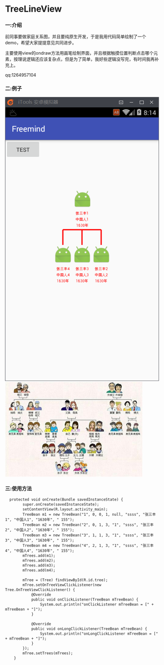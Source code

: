 # TreeLineView 
### 一:介绍
前同事要做家庭关系图，并且要纯原生开发，于是我用代码简单绘制了一个demo，希望大家提提意见共同进步。

主要使用view的ondraw方法用画笔绘制界面，并且根据触摸位置判断点击哪个元素，按理说逻辑还应该复杂点，但是为了简单，我好些逻辑没写完，有时间我再补充上。

qq:1264957104

### 二:例子

![](https://github.com/hnsugar/TreeLineView/blob/master/222.png)
![](https://github.com/hnsugar/TreeLineView/blob/master/111.jpg)

### 三:使用方法

      protected void onCreate(Bundle savedInstanceState) {
            super.onCreate(savedInstanceState);
            setContentView(R.layout.activity_main);
            TreeBean m1 = new TreeBean("1", 0, 0, 1, null, "ssss", "张三丰1", "中国人1", "1630年", " 155");
            TreeBean m2 = new TreeBean("2", 0, 1, 3, "1", "ssss", "张三丰2", "中国人2", "1630年", " 155");
            TreeBean m3 = new TreeBean("3", 1, 1, 3, "1", "ssss", "张三丰3", "中国人3", "1630年", " 155");
            TreeBean m4 = new TreeBean("4", 2, 1, 3, "1", "ssss", "张三丰4", "中国人4", "1630年", " 155");
            mTrees.add(m1);
            mTrees.add(m2);
            mTrees.add(m3);
            mTrees.add(m4);
    
            mTree = (Tree) findViewById(R.id.tree);
            mTree.setOnTreeViewClickListener(new Tree.OnTreeViewClickListener() {
                @Override
                public void onClickListener(TreeBean mTreeBean) {
                    System.out.println("onClickListener mTreeBean = [" + mTreeBean + "]");
                }
    
                @Override
                public void onLongClickListener(TreeBean mTreeBean) {
                    System.out.println("onLongClickListener mTreeBean = [" + mTreeBean + "]");
                }
            });
            mTree.setTrees(mTrees);
        }
